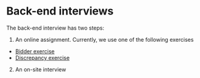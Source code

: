 # Back-end interviews

The back-end interview has two steps:

1. An online assignment. Currently, we use one of the following exercises
  - [Bidder exercise](online-assignment/bidder-exercise/INSTRUCTIONS.md)
  - [Discrepancy exercise](online-assignment/discrepancy-exercise/INSTRUCTIONS.md)

2. An on-site interview